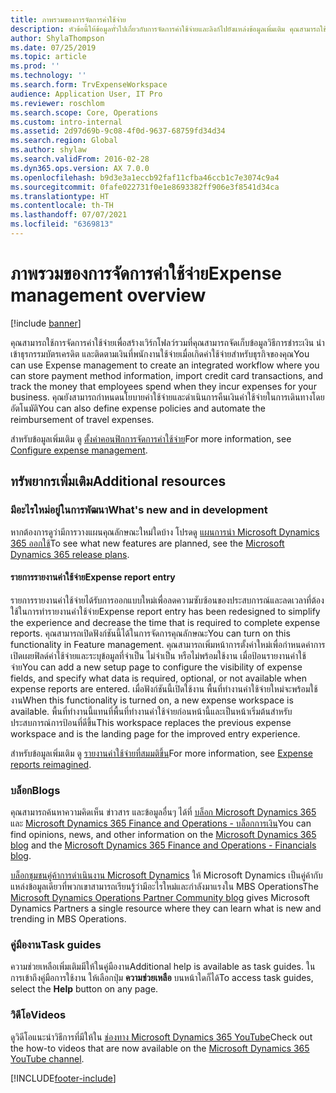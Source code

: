 ```yaml
---
title: ภาพรวมของการจัดการค่าใช้จ่าย
description: หัวข้อนี้ให้ข้อมูลทั่วไปเกี่ยวกับการจัดการค่าใช้จ่ายและลิงก์ไปยังแหล่งข้อมูลเพิ่มเติม คุณสามารถใช้การจัดการค่าใช้จ่ายเพื่อสร้างเวิร์กโฟลว์รวมที่คุณสามารถจัดเก็บข้อมูลวิธีการชำระเงิน นำเข้าธุรกรรมบัตรเครดิต และติดตามเงินที่พนักงานใช้จ่ายเมื่อเกิดค่าใช้จ่ายสำหรับธุรกิจของคุณ
author: ShylaThompson
ms.date: 07/25/2019
ms.topic: article
ms.prod: ''
ms.technology: ''
ms.search.form: TrvExpenseWorkspace
audience: Application User, IT Pro
ms.reviewer: roschlom
ms.search.scope: Core, Operations
ms.custom: intro-internal
ms.assetid: 2d97d69b-9c08-4f0d-9637-68759fd34d34
ms.search.region: Global
ms.author: shylaw
ms.search.validFrom: 2016-02-28
ms.dyn365.ops.version: AX 7.0.0
ms.openlocfilehash: b9d3e3a1eccb92faf11cfba46ccb1c7e3074c9a4
ms.sourcegitcommit: 0fafe022731f0e1e8693382ff906e3f8541d34ca
ms.translationtype: HT
ms.contentlocale: th-TH
ms.lasthandoff: 07/07/2021
ms.locfileid: "6369813"
---
```

# <a name="expense-management-overview"></a><span data-ttu-id="c1f2a-104">ภาพรวมของการจัดการค่าใช้จ่าย</span><span class="sxs-lookup"><span data-stu-id="c1f2a-104">Expense management overview</span></span>

[!include [banner](../includes/banner.md)]

<span data-ttu-id="c1f2a-105">คุณสามารถใช้การจัดการค่าใช้จ่ายเพื่อสร้างเวิร์กโฟลว์รวมที่คุณสามารถจัดเก็บข้อมูลวิธีการชำระเงิน นำเข้าธุรกรรมบัตรเครดิต และติดตามเงินที่พนักงานใช้จ่ายเมื่อเกิดค่าใช้จ่ายสำหรับธุรกิจของคุณ</span><span class="sxs-lookup"><span data-stu-id="c1f2a-105">You can use Expense management to create an integrated workflow where you can store payment method information, import credit card transactions, and track the money that employees spend when they incur expenses for your business.</span></span> <span data-ttu-id="c1f2a-106">คุณยังสามารถกำหนดนโยบายค่าใช้จ่ายและดำเนินการคืนเงินค่าใช้จ่ายในการเดินทางโดยอัตโนมัติ</span><span class="sxs-lookup"><span data-stu-id="c1f2a-106">You can also define expense policies and automate the reimbursement of travel expenses.</span></span>

<span data-ttu-id="c1f2a-107">สำหรับข้อมูลเพิ่มเติม ดู [ตั้งค่าคอนฟิกการจัดการค่าใช้จ่าย](plan-expense-management.md)</span><span class="sxs-lookup"><span data-stu-id="c1f2a-107">For more information, see [Configure expense management](plan-expense-management.md).</span></span>

## <a name="additional-resources"></a><span data-ttu-id="c1f2a-108">ทรัพยากรเพิ่มเติม</span><span class="sxs-lookup"><span data-stu-id="c1f2a-108">Additional resources</span></span>

### <a name="whats-new-and-in-development"></a><span data-ttu-id="c1f2a-109">มีอะไรใหม่อยู่ในการพัฒนา</span><span class="sxs-lookup"><span data-stu-id="c1f2a-109">What's new and in development</span></span>

<span data-ttu-id="c1f2a-110">หากต้องการดูว่ามีการวางแผนคุณลักษณะใหม่ใดบ้าง โปรดดู [แผนการนำ Microsoft Dynamics 365 ออกใช้](/dynamics365/release-plans/)</span><span class="sxs-lookup"><span data-stu-id="c1f2a-110">To see what new features are planned, see the [Microsoft Dynamics 365 release plans](/dynamics365/release-plans/).</span></span>

#### <a name="expense-report-entry"></a><span data-ttu-id="c1f2a-111">รายการรายงานค่าใช้จ่าย</span><span class="sxs-lookup"><span data-stu-id="c1f2a-111">Expense report entry</span></span>

<span data-ttu-id="c1f2a-112">รายการรายงานค่าใช้จ่ายได้รับการออกแบบใหม่เพื่อลดความซับซ้อนของประสบการณ์และลดเวลาที่ต้องใช้ในการทำรายงานค่าใช้จ่าย</span><span class="sxs-lookup"><span data-stu-id="c1f2a-112">Expense report entry has been redesigned to simplify the experience and decrease the time that is required to complete expense reports.</span></span> <span data-ttu-id="c1f2a-113">คุณสามารถเปิดฟังก์ชันนี้ได้ในการจัดการคุณลักษณะ</span><span class="sxs-lookup"><span data-stu-id="c1f2a-113">You can turn on this functionality in Feature management.</span></span> <span data-ttu-id="c1f2a-114">คุณสามารถเพิ่มหน้าการตั้งค่าใหม่เพื่อกำหนดค่าการเปิดเผยฟิลด์ค่าใช้จ่ายและระบุข้อมูลที่จำเป็น ไม่จำเป็น หรือไม่พร้อมใช้งาน เมื่อป้อนรายงานค่าใช้จ่าย</span><span class="sxs-lookup"><span data-stu-id="c1f2a-114">You can add a new setup page to configure the visibility of expense fields, and specify what data is required, optional, or not available when expense reports are entered.</span></span> <span data-ttu-id="c1f2a-115">เมื่อฟังก์ชันนี้เปิดใช้งาน พื้นที่ทำงานค่าใช้จ่ายใหม่จะพร้อมใช้งาน</span><span class="sxs-lookup"><span data-stu-id="c1f2a-115">When this functionality is turned on, a new expense workspace is available.</span></span> <span data-ttu-id="c1f2a-116">พื้นที่ทำงานนี้แทนที่พื้นที่ทำงานค่าใช้จ่ายก่อนหน้านี้และเป็นหน้าเริ่มต้นสำหรับประสบการณ์การป้อนที่ดีขึ้น</span><span class="sxs-lookup"><span data-stu-id="c1f2a-116">This workspace replaces the previous expense workspace and is the landing page for the improved entry experience.</span></span>

<span data-ttu-id="c1f2a-117">สำหรับข้อมูลเพิ่มเติม ดู [รายงานค่าใช้จ่ายที่สมมติขึ้น](ExpenseWorkspaceNew.md)</span><span class="sxs-lookup"><span data-stu-id="c1f2a-117">For more information, see [Expense reports reimagined](ExpenseWorkspaceNew.md).</span></span>

### <a name="blogs"></a><span data-ttu-id="c1f2a-118">บล็อก</span><span class="sxs-lookup"><span data-stu-id="c1f2a-118">Blogs</span></span>

<span data-ttu-id="c1f2a-119">คุณสามารถค้นหาความคิดเห็น ข่าวสาร และข้อมูลอื่นๆ ได้ที่ [บล็อก Microsoft Dynamics 365](https://community.dynamics.com/b/msftdynamicsblog?c=Enterprise) และ [Microsoft Dynamics 365 Finance and Operations - บล็อกการเงิน](https://community.dynamics.com/365/financeandoperations/b/financials)</span><span class="sxs-lookup"><span data-stu-id="c1f2a-119">You can find opinions, news, and other information on the [Microsoft Dynamics 365 blog](https://community.dynamics.com/b/msftdynamicsblog?c=Enterprise) and the [Microsoft Dynamics 365 Finance and Operations - Financials blog](https://community.dynamics.com/365/financeandoperations/b/financials).</span></span>

<span data-ttu-id="c1f2a-120">[บล็อกชุมชนคู่ค้าการดำเนินงาน Microsoft Dynamics](https://community.dynamics.com/partner/b/operationspartnercommunityblog) ให้ Microsoft Dynamics เป็นคู่ค้ากับแหล่งข้อมูลเดียวที่พวกเขาสามารถเรียนรู้ว่ามีอะไรใหม่และกำลังมาแรงใน MBS Operations</span><span class="sxs-lookup"><span data-stu-id="c1f2a-120">The [Microsoft Dynamics Operations Partner Community blog](https://community.dynamics.com/partner/b/operationspartnercommunityblog) gives Microsoft Dynamics Partners a single resource where they can learn what is new and trending in MBS Operations.</span></span>

### <a name="task-guides"></a><span data-ttu-id="c1f2a-121">คู่มืองาน</span><span class="sxs-lookup"><span data-stu-id="c1f2a-121">Task guides</span></span>

<span data-ttu-id="c1f2a-122">ความช่วยเหลือเพิ่มเติมมีให้ในคู่มืองาน</span><span class="sxs-lookup"><span data-stu-id="c1f2a-122">Additional help is available as task guides.</span></span> <span data-ttu-id="c1f2a-123">ในการเข้าถึงคู่มือการใช้งาน ให้เลือกปุ่ม **ความช่วยเหลือ** บนหน้าใดก็ได้</span><span class="sxs-lookup"><span data-stu-id="c1f2a-123">To access task guides, select the **Help** button on any page.</span></span>

### <a name="videos"></a><span data-ttu-id="c1f2a-124">วิดีโอ</span><span class="sxs-lookup"><span data-stu-id="c1f2a-124">Videos</span></span>

<span data-ttu-id="c1f2a-125">ดูวิดีโอแนะนำวิธีการที่มีให้ใน [ช่องทาง Microsoft Dynamics 365 YouTube](https://www.youtube.com/channel/UCJGCg4rB3QSs8y_1FquelBQ)</span><span class="sxs-lookup"><span data-stu-id="c1f2a-125">Check out the how-to videos that are now available on the [Microsoft Dynamics 365 YouTube channel](https://www.youtube.com/channel/UCJGCg4rB3QSs8y_1FquelBQ).</span></span>


[!INCLUDE[footer-include](../includes/footer-banner.md)]